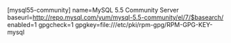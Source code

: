 [mysql55-community]
name=MySQL 5.5 Community Server
baseurl=http://repo.mysql.com/yum/mysql-5.5-community/el/7/$basearch/
enabled=1
gpgcheck=1
gpgkey=file:///etc/pki/rpm-gpg/RPM-GPG-KEY-mysql